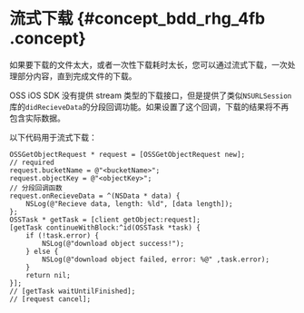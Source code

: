 # 流式下载 {#concept_bdd_rhg_4fb .concept}

如果要下载的文件太大，或者一次性下载耗时太长，您可以通过流式下载，一次处理部分内容，直到完成文件的下载。

OSS iOS SDK 没有提供 stream 类型的下载接口，但是提供了类似`NSURLSession`库的`didRecieveData`的分段回调功能。如果设置了这个回调，下载的结果将不再包含实际数据。

以下代码用于流式下载：

```
OSSGetObjectRequest * request = [OSSGetObjectRequest new];
// required
request.bucketName = @"<bucketName>";
request.objectKey = @"<objectKey>";
// 分段回调函数
request.onRecieveData = ^(NSData * data) {
    NSLog(@"Recieve data, length: %ld", [data length]);
};
OSSTask * getTask = [client getObject:request];
[getTask continueWithBlock:^id(OSSTask *task) {
    if (!task.error) {
        NSLog(@"download object success!");
    } else {
        NSLog(@"download object failed, error: %@" ,task.error);
    }
    return nil;
}];
// [getTask waitUntilFinished];
// [request cancel];
```

